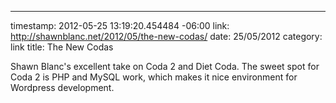 --- 
timestamp: 2012-05-25 13:19:20.454484 -06:00
link: http://shawnblanc.net/2012/05/the-new-codas/
date: 25/05/2012
category: link
title: The New Codas

Shawn Blanc's excellent take on Coda 2 and Diet Coda. The sweet spot for Coda 2 is PHP and MySQL work, which makes it nice environment for Wordpress development.

